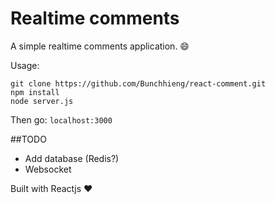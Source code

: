 Realtime comments
========
A simple realtime comments application. :smile:

Usage:
```
git clone https://github.com/Bunchhieng/react-comment.git
npm install
node server.js
```
Then go: `localhost:3000`

##TODO   
- Add database (Redis?)
- Websocket

Built with Reactjs :heart:
